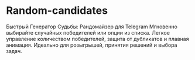 # Random-candidates
Быстрый Генератор Судьбы: Рандомайзер для Telegram Мгновенно выбирайте случайных победителей или опции из списка. Легкое управление количеством победителей, защита от дубликатов и плавная анимация. Идеально для розыгрышей, принятия решений и выбора задач.
